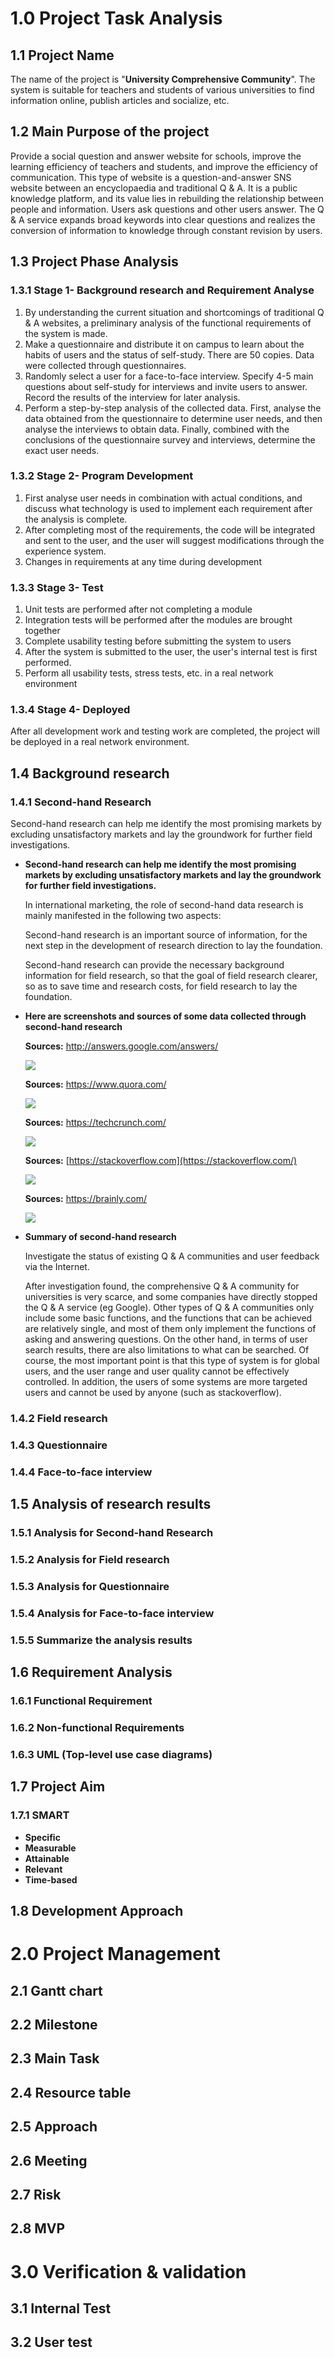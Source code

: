 # 1.0 Project Task Analysis

## 1.1 Project Name

The name of the project is "**University Comprehensive Community**". The system is suitable for teachers and students of various universities to find information online, publish articles and socialize, etc.

## 1.2 Main Purpose of the project

Provide a social question and answer website for schools, improve the learning efficiency of teachers and students, and improve the efficiency of communication. This type of website is a question-and-answer SNS website between an encyclopaedia and traditional Q & A. It is a public knowledge platform, and its value lies in rebuilding the relationship between people and information. Users ask questions and other users answer. The Q & A service expands broad keywords into clear questions and realizes the conversion of information to knowledge through constant revision by users.

## 1.3 Project Phase Analysis

### 1.3.1 Stage 1- Background research and Requirement Analyse 

1. By understanding the current situation and shortcomings of traditional Q & A websites, a preliminary analysis of the functional requirements of the system is made.
2. Make a questionnaire and distribute it on campus to learn about the habits of users and the status of self-study. There are 50 copies. Data were collected through questionnaires.
3. Randomly select a user for a face-to-face interview. Specify 4-5 main questions about self-study for interviews and invite users to answer. Record the results of the interview for later analysis.
4. Perform a step-by-step analysis of the collected data. First, analyse the data obtained from the questionnaire to determine user needs, and then analyse the interviews to obtain data. Finally, combined with the conclusions of the questionnaire survey and interviews, determine the exact user needs.

### 1.3.2 Stage 2- Program Development

1. First analyse user needs in combination with actual conditions, and discuss what technology is used to implement each requirement after the analysis is complete.
2. After completing most of the requirements, the code will be integrated and sent to the user, and the user will suggest modifications through the experience system.
3. Changes in requirements at any time during development

### 1.3.3 Stage 3- Test 

1. Unit tests are performed after not completing a module
2. Integration tests will be performed after the modules are brought together
3. Complete usability testing before submitting the system to users
4. After the system is submitted to the user, the user's internal test is first performed.
5. Perform all usability tests, stress tests, etc. in a real network environment

### 1.3.4 Stage 4- Deployed

After all development work and testing work are completed, the project will be deployed in a real network environment.

## 1.4 Background research

### 1.4.1 Second-hand Research

Second-hand research can help me identify the most promising markets by excluding unsatisfactory markets and lay the groundwork for further field investigations.

- **Second-hand research can help me identify the most promising markets by excluding unsatisfactory markets and lay the groundwork for further field investigations.**

  In international marketing, the role of second-hand data research is mainly manifested in the following two aspects:

  Second-hand research is an important source of information, for the next step in the development of research direction to lay the foundation. 

  Second-hand research can provide the necessary background information for field research, so that the goal of field research clearer, so as to save time and research costs, for field research to lay the foundation.

- **Here are screenshots and sources of some data collected through second-hand research**

  **Sources:**     http://answers.google.com/answers/ 

  ![](https://github.com/Ma-Zhuang/Pic/blob/master/Google%20Answers.PNG?raw=true)

  **Sources:**     https://www.quora.com/ 

  ![](https://github.com/Ma-Zhuang/Pic/blob/master/quora.PNG?raw=true)

  **Sources:**    https://techcrunch.com/ 

  ![](https://github.com/Ma-Zhuang/Pic/blob/master/techcrunch.PNG?raw=true)

  **Sources:**   [https://stackoverflow.com](https://stackoverflow.com/) 

  ![](https://github.com/Ma-Zhuang/Pic/blob/master/stackoverflow.PNG?raw=true)

  **Sources:**  https://brainly.com/ 

  ![](https://github.com/Ma-Zhuang/Pic/blob/master/brainly.PNG?raw=true)

- **Summary of second-hand research**  

  Investigate the status of existing Q & A communities and user feedback via the Internet.

  After investigation found, the comprehensive Q & A community for universities is very scarce, and some companies have directly stopped the Q & A service (eg Google). Other types of Q & A communities only include some basic functions, and the functions that can be achieved are relatively single, and most of them only implement the functions of asking and answering questions. On the other hand, in terms of user search results, there are also limitations to what can be searched. Of course, the most important point is that this type of system is for global users, and the user range and user quality cannot be effectively controlled. In addition, the users of some systems are more targeted users and cannot be used by anyone (such as stackoverflow).

### 1.4.2 Field research



### 1.4.3 Questionnaire



### 1.4.4 Face-to-face interview



## 1.5 Analysis of research results

### 1.5.1 Analysis for Second-hand Research 

### 1.5.2 Analysis for Field research

### 1.5.3 Analysis for Questionnaire

### 1.5.4 Analysis for Face-to-face interview

### 1.5.5 Summarize the analysis results

## 1.6 Requirement Analysis

### 1.6.1 Functional Requirement

### 1.6.2 Non-functional Requirements

### 1.6.3 UML (Top-level use case diagrams)

## 1.7 Project Aim

### 1.7.1 SMART

- **Specific**
- **Measurable** 
- **Attainable** 
- **Relevant** 
- **Time-based** 

## 1.8 Development Approach 

# 2.0 Project Management 

## 2.1 Gantt chart  

## 2.2 Milestone 

## 2.3 Main Task

## 2.4 Resource table

## 2.5  Approach 

## 2.6 Meeting

## 2.7 Risk

## 2.8 MVP

# 3.0 Verification & validation 

## 3.1 Internal Test

## 3.2 User test

